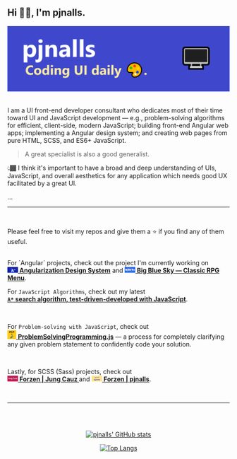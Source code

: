 <br>

## Hi 👋🏾, I'm pjnalls.

<div align="center">
<img 
  alt="GitHub Profile Banner image." 
  src="img/github-profile-banner.png">
</div>
<br>

<p align="left">
I am a UI front-end developer consultant who dedicates most of their time toward UI and JavaScript development — e.g., problem-solving algorithms for efficient, client-side, modern JavaScript; building front-end Angular web apps; implementing a Angular design system; and creating web pages from pure HTML, SCSS, and ES6+ JavaScript.

<br>

> A great specialist is also a good generalist.

👆🏾 I think it's important to have a broad and deep understanding of UIs, JavaScript, and overall aesthetics for any application which needs good UX facilitated by a great UI.

...
<br>

<hr>
<br>

Please feel free to visit my repos and give them a ⭐ if you find any of them useful.

<br>
For `Angular` projects, check out the project I'm currently working on <br> <a href="https://github.com/pjnalls/AngularizationDesignSystem"><b><img src="assets/project-5.jpg" alt="A Degrees icon." width="24px"/> Angularization Design System</b></a> and <a href="https://github.com/pjnalls/ClassicRPGMenu"><b><img src="assets/project-6.jpg"  alt="Big Blue Sky icon." width="24px"/> Big Blue Sky — Classic RPG Menu</b></a>.

<br>

For `JavaScript Algorithms`, check out my latest <br> <a href="https://github.com/pjnalls/test-driven-javascript-dsa/blob/main/algorithms/search/a-star.js"><b>`A*` search algorithm, test-driven-developed with JavaScript</b></a>.

<br>

For `Problem-solving with JavaScript`, check out <br> <a href="https://github.com/pjnalls/ProblemSolvingProgramming.js"><img src="img/psp.js.png" width="20px" alt="Problem-Solving Programming icon"> <b>ProblemSolvingProgramming.js</b></a> — a process for completely clarifying any given problem statement to confidently code your solution.

<br>

Lastly, for SCSS (Sass) projects, check out <br> <a href="https://github.com/forzen-dot-io/JungCauz"><b><img src="assets/project-4.jpg" alt="Jung Cauz icon." width="24px"/> Forzen | Jung Cauz </b></a> and <a href="https://github.com/forzen-dot-io/pjnalls"><b><img src="assets/project-3.jpg"  alt="pjnalls Forzen icon." width="24px"/> Forzen | pjnalls</b></a>.
</p>

<br>
<hr>
<br>

<div align="center">

</div>

<div align="center">

<br>

[![pjnalls' GitHub stats](https://github-readme-stats.vercel.app/api?username=pjnalls&count_private=true&show_icons=true)](https://github.com/anuraghazra/github-readme-stats)

[![Top Langs](https://github-readme-stats.vercel.app/api/top-langs/?username=pjnalls&layout=compact)](https://github.com/anuraghazra/github-readme-stats)

</div>
